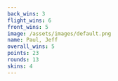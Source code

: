 ```yaml
---
back_wins: 3
flight_wins: 6
front_wins: 5
image: /assets/images/default.png
name: Paul, Jeff
overall_wins: 5
points: 23
rounds: 13
skins: 4
---
```

